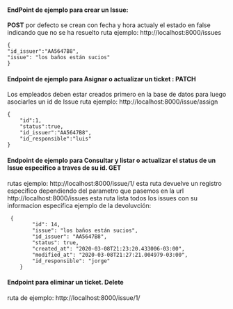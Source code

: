 

#### EndPoint de ejemplo para crear un Issue:
**POST** por defecto se crean con fecha y hora actualy el estado en false indicando que no se ha resuelto
ruta ejemplo: http://localhost:8000/issues

```
{ 
"id_issuer":"AA5647B8", 
"issue": "los baños están sucios"
}
```

#### Endpoint de ejemplo para Asignar o actualizar un ticket : PATCH

Los empleados deben estar creados primero en la base de datos para luego asociarles un id de Issue
ruta ejemplo: http://localhost:8000/issue/assign

```
{
	"id":1,
	"status":true,
	"id_issuer":"AA5647B8",
	"id_responsible":"luis"
}
```
#### Endpoint de ejemplo para Consultar y listar o actualizar el status de un Issue especifico a traves de su id. GET

rutas ejemplo: 
http://localhost:8000/issue/1/ esta ruta devuelve un registro especifico dependiendo del parametro que pasemos en la url
http://localhost:8000/issues  esta ruta lista todos los issues con su informacion especifica
ejemplo de la devoluvción:

```
 {
        "id": 14,
        "issue": "los baños están sucios",
        "id_issuer": "AA5647B8",
        "status": true,
        "created_at": "2020-03-08T21:23:20.433006-03:00",
        "modified_at": "2020-03-08T21:27:21.004979-03:00",
        "id_responsible": "jorge"
    }
```
#### Endpoint para eliminar un ticket. Delete

ruta de ejemplo: http://localhost:8000/issue/1/

